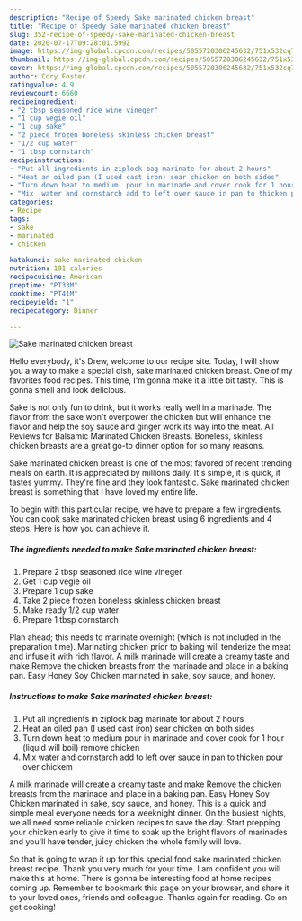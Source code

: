 ```yaml
---
description: "Recipe of Speedy Sake marinated chicken breast"
title: "Recipe of Speedy Sake marinated chicken breast"
slug: 352-recipe-of-speedy-sake-marinated-chicken-breast
date: 2020-07-17T09:28:01.599Z
image: https://img-global.cpcdn.com/recipes/5055720306245632/751x532cq70/sake-marinated-chicken-breast-recipe-main-photo.jpg
thumbnail: https://img-global.cpcdn.com/recipes/5055720306245632/751x532cq70/sake-marinated-chicken-breast-recipe-main-photo.jpg
cover: https://img-global.cpcdn.com/recipes/5055720306245632/751x532cq70/sake-marinated-chicken-breast-recipe-main-photo.jpg
author: Cory Foster
ratingvalue: 4.9
reviewcount: 6660
recipeingredient:
- "2 tbsp seasoned rice wine vineger"
- "1 cup vegie oil"
- "1 cup sake"
- "2 piece frozen boneless skinless chicken breast"
- "1/2 cup water"
- "1 tbsp cornstarch"
recipeinstructions:
- "Put all ingredients in ziplock bag marinate for about 2 hours"
- "Heat an oiled pan (I used cast iron) sear chicken on both sides"
- "Turn down heat to medium  pour in marinade and cover cook for 1 hour (liquid will boil) remove chicken"
- "Mix  water and cornstarch add to left over sauce in pan to thicken pour over chickem"
categories:
- Recipe
tags:
- sake
- marinated
- chicken

katakunci: sake marinated chicken 
nutrition: 191 calories
recipecuisine: American
preptime: "PT33M"
cooktime: "PT41M"
recipeyield: "1"
recipecategory: Dinner

---
```



![Sake marinated chicken breast](https://img-global.cpcdn.com/recipes/5055720306245632/751x532cq70/sake-marinated-chicken-breast-recipe-main-photo.jpg)

Hello everybody, it's Drew, welcome to our recipe site. Today, I will show you a way to make a special dish, sake marinated chicken breast. One of my favorites food recipes. This time, I'm gonna make it a little bit tasty. This is gonna smell and look delicious.

Sake is not only fun to drink, but it works really well in a marinade. The flavor from the sake won&#39;t overpower the chicken but will enhance the flavor and help the soy sauce and ginger work its way into the meat. All Reviews for Balsamic Marinated Chicken Breasts. Boneless, skinless chicken breasts are a great go-to dinner option for so many reasons.

Sake marinated chicken breast is one of the most favored of recent trending meals on earth. It is appreciated by millions daily. It's simple, it is quick, it tastes yummy. They're fine and they look fantastic. Sake marinated chicken breast is something that I have loved my entire life.


To begin with this particular recipe, we have to prepare a few ingredients. You can cook sake marinated chicken breast using 6 ingredients and 4 steps. Here is how you can achieve it.

<!--inarticleads1-->

##### The ingredients needed to make Sake marinated chicken breast:

1. Prepare 2 tbsp seasoned rice wine vineger
1. Get 1 cup vegie oil
1. Prepare 1 cup sake
1. Take 2 piece frozen boneless skinless chicken breast
1. Make ready 1/2 cup water
1. Prepare 1 tbsp cornstarch


Plan ahead; this needs to marinate overnight (which is not included in the preparation time). Marinating chicken prior to baking will tenderize the meat and infuse it with rich flavor. A milk marinade will create a creamy taste and make Remove the chicken breasts from the marinade and place in a baking pan. Easy Honey Soy Chicken marinated in sake, soy sauce, and honey. 

<!--inarticleads2-->

##### Instructions to make Sake marinated chicken breast:

1. Put all ingredients in ziplock bag marinate for about 2 hours
1. Heat an oiled pan (I used cast iron) sear chicken on both sides
1. Turn down heat to medium  pour in marinade and cover cook for 1 hour (liquid will boil) remove chicken
1. Mix  water and cornstarch add to left over sauce in pan to thicken pour over chickem


A milk marinade will create a creamy taste and make Remove the chicken breasts from the marinade and place in a baking pan. Easy Honey Soy Chicken marinated in sake, soy sauce, and honey. This is a quick and simple meal everyone needs for a weeknight dinner. On the busiest nights, we all need some reliable chicken recipes to save the day. Start prepping your chicken early to give it time to soak up the bright flavors of marinades and you&#39;ll have tender, juicy chicken the whole family will love. 

So that is going to wrap it up for this special food sake marinated chicken breast recipe. Thank you very much for your time. I am confident you will make this at home. There is gonna be interesting food at home recipes coming up. Remember to bookmark this page on your browser, and share it to your loved ones, friends and colleague. Thanks again for reading. Go on get cooking!
